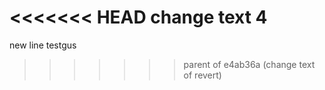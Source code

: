 <<<<<<< HEAD
change text 4
=======
new line
testgus
>>>>>>> parent of e4ab36a (change text of revert)
